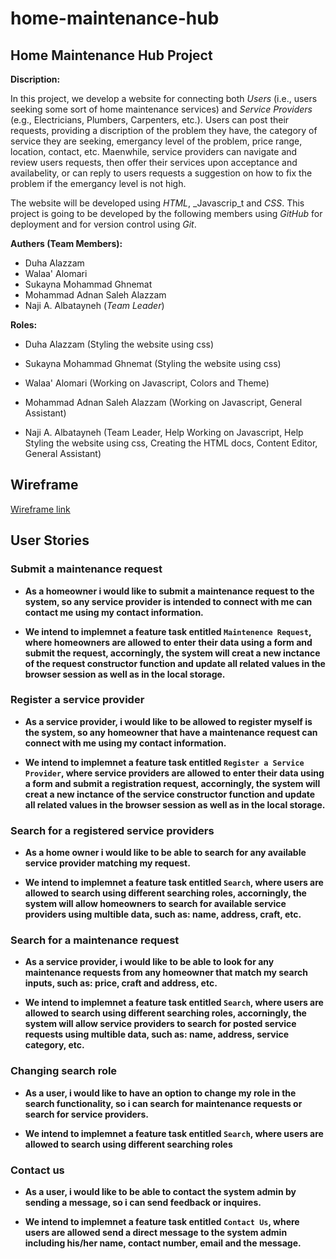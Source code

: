 # home-maintenance-hub

## Home Maintenance Hub Project


**Discription:**

In this project, we develop a website for connecting both _Users_ (i.e., users seeking some sort of home maintenance services) and _Service Providers_ (e.g., Electricians, Plumbers, Carpenters, etc.). Users can post their requests, providing a discription of the problem they have, the category of service they are seeking, emergancy level of the problem, price range, location, contact, etc. Maenwhile, service providers can navigate and review users requests, then offer their services upon acceptance and availabelity, or can reply to users requests a suggestion on how to fix the problem if the emergancy level is not high.

The website will be developed using _HTML_, _Javascrip_t and _CSS_. This project is going to be developed by the following members using _GitHub_ for deployment and for version control using _Git_.


**Authers (Team Members):**

- Duha Alazzam
- Walaa' Alomari
- Sukayna Mohammad Ghnemat
- Mohammad Adnan Saleh Alazzam
- Naji A. Albatayneh (_Team Leader_)


**Roles:**

- Duha Alazzam (Styling the website using css)
- Sukayna Mohammad Ghnemat (Styling the website using css)

- Walaa' Alomari (Working on Javascript, Colors and Theme)
- Mohammad Adnan Saleh Alazzam (Working on Javascript, General Assistant)

- Naji A. Albatayneh (Team Leader, Help Working on Javascript, Help Styling the website using css, Creating the HTML docs, Content Editor, General Assistant)


## Wireframe

[Wireframe link](https://s3.amazonaws.com/assets.mockflow.com/app/wireframepro/company/Cdfdc6df68ab04a3fb90729b92f00eae1/projects/M97c23ef14d2786bb34f56b8dfeeb0dd91614257656723/pages/00bb7daafbef4ca2b2ecfe560a6c8408/image/00bb7daafbef4ca2b2ecfe560a6c8408.png?1614506910938)

## User Stories

### Submit a maintenance request

- **As a homeowner i would like to submit a maintenance request to the system, so any service provider is intended to connect with me can contact me using my contact information.**

- **We intend to implemnet a feature task entitled `Maintenence Request`, where homeowners are allowed to enter their data using a form and submit the request, accorningly, the system will creat a new inctance of the request constructor function and update all related values in the browser session as well as in the local storage.**


### Register a service provider

- **As a service provider, i would like to be allowed to register myself is the system, so any homeowner that have a maintenance request can connect with me using my contact information.**

- **We intend to implemnet a feature task entitled `Register a Service Provider`, where service providers are allowed to enter their data using a form and submit a registration request, accorningly, the system will creat a new inctance of the service constructor function and update all related values in the browser session as well as in the local storage.**


### Search for a registered service providers

- **As a home owner i would like to be able to search for any available service provider matching my request.**

- **We intend to implemnet a feature task entitled `Search`, where users are allowed to search using different searching roles, accorningly, the system will allow homeowners to search for available service providers using multible data, such as: name, address, craft, etc.**


### Search for a maintenance request

- **As a service provider, i would like to be able to look for any maintenance requests from any homeowner that match my search inputs, such as: price, craft and address, etc.**

- **We intend to implemnet a feature task entitled `Search`, where users are allowed to search using different searching roles, accorningly, the system will allow service providers to search for posted service requests using multible data, such as: name, address, service category, etc.**


### Changing search role

- **As a user, i would like to have an option to change my role in the search functionality, so i can search for maintenance requests or search for service providers.**

- **We intend to implemnet a feature task entitled `Search`, where users are allowed to search using different searching roles**


### Contact us

- **As a user, i would like to be able to contact the system admin by sending a message, so i can send feedback or inquires.**

- **We intend to implemnet a feature task entitled `Contact Us`, where users are allowed send a direct message to the system admin including his/her name, contact number, email and the message.**